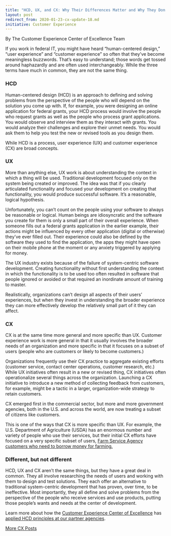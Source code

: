 ```yaml
---
title: "HCD, UX, and CX: Why Their Differences Matter and Why They Don’t"
layout: post
redirect_from: 2020-01-23-cx-update-18.md
initiative: Customer Experience
---
```

By The Customer Experience Center of Excellence Team


If you work in federal IT, you might have heard “human-centered design,” “user experience” and “customer experience” so often 
that they’ve become meaningless buzzwords. That’s easy to understand; those words get tossed around haphazardly and are often 
used interchangeably. While the three terms have much in common, they are not the same thing. 

<h3>HCD</h3>

Human-centered design (HCD) is an approach to defining and solving problems from the perspective of the people who will depend 
on the solution you come up with. If, for example, you were designing an online application for federal grants, your HCD 
process would involve the people who request grants as well as the people who process grant applications. You would observe 
and interview them as they interact with grants. You would analyze their challenges and explore their unmet needs. You would 
ask them to help you test the new or revised tools as you design them.

While HCD is a process, user experience (UX) and customer experience (CX) are broad concepts.


<h3>UX</h3>
More than anything else, UX work is about understanding the context in which a thing will be used. Traditional development focused only on the system being created or improved. The idea was that if you clearly articulated functionality and focused your development on creating that functionality, you would produce successful software. It’s a reasonable, logical hypothesis.

Unfortunately, you can’t count on the people using your software to always be reasonable or logical. Human beings are idiosyncratic and the software you create for them is only a small part of their overall experience. When someone fills out a federal grants application in the earlier example, their actions might be influenced by every other application (digital or otherwise) they’ve ever filled out. Their experience could also be defined by the software they used to find the application, the apps they might have open on their mobile phone at the moment or any anxiety triggered by applying for money.

The UX industry exists because of the failure of system-centric software development. Creating functionality without first understanding the context in which the functionality is to be used too often resulted in software that people ignored or avoided or that required an inordinate amount of training to master.

Realistically, organizations can’t design all aspects of their users’ experiences, but when they invest in understanding the broader experience they can more effectively develop the relatively small part of it they can affect.     


<h3>CX</h3>
CX is at the same time more general and more specific than UX. Customer experience work is more general in that it usually involves the broader needs of an organization and more specific in that it focuses on a subset of users (people who are customers or likely to become customers.)

Organizations frequently use their CX practice to aggregate existing efforts (customer service, contact center operations, customer research, etc.) While UX initiatives often result in a new or revised thing, CX initiatives often operationalize several things across the organization. Launching a CX initiative to introduce a new method of collecting feedback from customers, for example, might be a tactic in a larger, organization-wide strategy to retain customers.     

CX emerged first in the commercial sector, but more and more government agencies, both in the U.S. and across the world, are now treating a subset of citizens like customers.

This is one of the ways that CX is more specific than UX. For example, the U.S. Department of Agriculture (USDA) has an 
enormous number and variety of people who use their services, but their initial CX efforts have focused on a very specific 
subset of users, <a href="https://www.farmers.gov/fund/farm-loan-discovery-tool"> Farm Service Agency customers who need to borrow money for farming.</a>   


<h3>Different, but not different</h3>
HCD, UX and CX aren’t the same things, but they have a great deal in common. They all involve researching the needs of users 
and working with them to design and test solutions. They each offer an alternative to traditional system-centric development 
that has proven, over time, to be ineffective. Most importantly, they all define and solve problems from the perspective of 
the people who receive services and use products, putting those people’s wants and needs at the center of development.  

Learn more about how the <a href="https://coe.gsa.gov/coe/customer-experience.html"> Customer Experience Center of Excellence</a> has <a href="https://coe.gsa.gov/2019/12/17/cx-update-16.html"> applied HCD principles at our partner agencies</a>.
 

<a href="{{site.baseurl}}/coe/customer-experience.html#coe-updates" class="usa-button">More CX Posts</a> 
